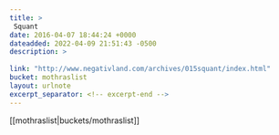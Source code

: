 ```yaml
---
title: > 
 Squant
date: 2016-04-07 18:44:24 +0000
dateadded: 2022-04-09 21:51:43 -0500
description: > 
 
link: "http://www.negativland.com/archives/015squant/index.html"
bucket: mothraslist
layout: urlnote
excerpt_separator: <!-- excerpt-end -->
--- 
```

 <!-- excerpt-end -->[[mothraslist|buckets/mothraslist]]
